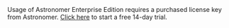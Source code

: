 <div class="licensing">
Usage of Astronomer Enterprise Edition requires a purchased
license key from Astronomer. <a href="https://www.astronomer.io/enterprise/trial">Click here</a> to start a free 14-day trial.
</div>
